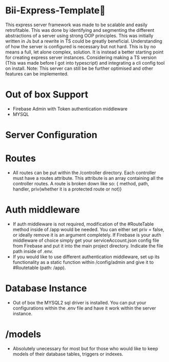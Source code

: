# Bii-Express-Template🚀
This express server framework was made to be scalable and easily retrofitable. This was done by identifying and segmenting the different abstractions of a server using strong OOP principles. This was initially written in Js but a rewrite in TS could be greatly beneficial. Understanding of how the server is configured is necessary but not hard. This is by no means a full, let alone complex, solution. It is instead a better starting point for creating express server instances. Considering making a TS version (This was made before I got into typescript) and integrating a cli config tool on install. Note: This server can still be be further optimised and other features can be implemented.
# Out of box Support
- Firebase Admin with Token authentication middleware
- MYSQL

# Server Configuration
# Routes
- All routes can be put within the /controller directory. Each controller must have a routes attribute. This attribute is an array containing all the controller routes. A route is broken down like so: { method, path, handler, priv(whether it is a protected route or not)}
# Auth middleware
- If auth middleware is not required, modification of the #RouteTable method inside of /app would be needed. You can either set priv = false, or ideally remove it is an argument completely. If Firebase is your auth middleware of choice simply get your serviceAccount.json config file from Firebase and put it into the main project directory. Indicate the file path inside of .env.
- If you would like to use different authentication middleware, set up its functionality as a static function within /config/admin and give it to #Routetable (path: /app).
# Database Instance
- Out of box the MYSQL2 sql driver is installed. You can put your configurations within the .env file and have it work within the server instance.
# /models
- Absolutely unecessary for most but for those who would like to keep models of their database tables, triggers or indexes.
